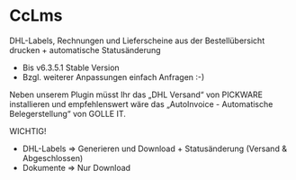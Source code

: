 # CcLms

DHL-Labels, Rechnungen und Lieferscheine aus der Bestellübersicht drucken + automatische Statusänderung
- Bis v6.3.5.1 Stable Version
- Bzgl. weiterer Anpassungen einfach Anfragen :-)

Neben unserem Plugin müsst Ihr das „DHL Versand“ von PICKWARE installieren und empfehlenswert wäre das „AutoInvoice - Automatische Belegerstellung“ von GOLLE IT.

WICHTIG!

- DHL-Labels => Generieren und Download + Statusänderung (Versand & Abgeschlossen)
- Dokumente => Nur Download



